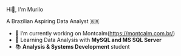Hi👋, I'm Murilo

A Brazilian Aspiring Data Analyst 🇧🇷



- 🔭 I’m currently working on Montcalm(https://montcalm.com.br/)
- 🌱 Learning Data Analysis with **MySQL and MS SQL Server**
- 📚 **Analysis & Systems Development** student
